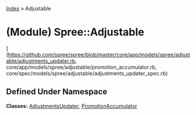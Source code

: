 [Index](../_index.md) » Adjustable

# (Module) Spree::Adjustable
](https://github.com/spree/spree/blob/master/core/app/models/spree/adjustable/adjustments_updater.rb,  
core/app/models/spree/adjustable/promotion_accumulator.rb,  
core/spec/models/spree/adjustable/adjustments_updater_spec.rb)

## Defined Under Namespace

**Classes:** [AdjustmentsUpdater](Adjustable/AdjustmentsUpdater.md), [PromotionAccumulator](Adjustable/PromotionAccumulator.md)

